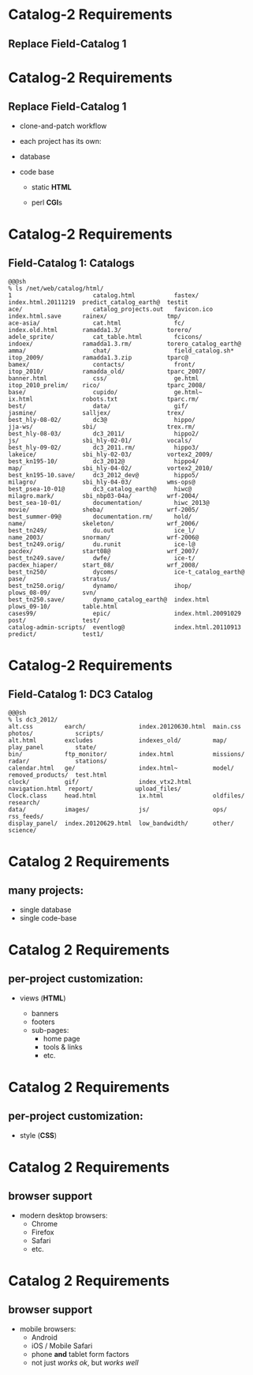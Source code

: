 <!SLIDE bullets incremental>

# Catalog-2 Requirements

## Replace Field-Catalog 1

<!SLIDE bullets incremental>

# Catalog-2 Requirements

## Replace Field-Catalog 1

 - clone-and-patch workflow

 - each project has its own:

  - database

  - code base

    - static **HTML**

    - perl **CGI**s

<!SLIDE bullets incremental>

# Catalog-2 Requirements

## Field-Catalog 1: Catalogs

    @@@sh
    % ls /net/web/catalog/html/
    1                       catalog.html           fastex/               index.html.20111219  predict_catalog_earth@  testit
    ace/                    catalog_projects.out   favicon.ico           index.html.save      rainex/                 tmp/
    ace-asia/               cat.html               fc/                   index.old.html       ramadda1.3/             torero/
    adele_sprite/           cat_table.html         fcicons/              indoex/              ramadda1.3.rm/          torero_catalog_earth@
    amma/                   chat/                  field_catalog.sh*     itop_2009/           ramadda1.3.zip          tparc@
    bamex/                  contacts/              front/                itop_2010/           ramadda_old/            tparc_2007/
    banner.html             css/                   ge.html               itop_2010_prelim/    rico/                   tparc_2008/
    base/                   cupido/                ge.html~              ix.html              robots.txt              tparc.rm/
    best/                   data/                  gif/                  jasmine/             salljex/                trex/
    best_hly-08-02/         dc3@                   hippo/                jja-ws/              sbi/                    trex.rm/
    best_hly-08-03/         dc3_2011/              hippo2/               js/                  sbi_hly-02-01/          vocals/
    best_hly-09-02/         dc3_2011.rm/           hippo3/               lakeice/             sbi_hly-02-03/          vortex2_2009/
    best_kn195-10/          dc3_2012@              hippo4/               map/                 sbi_hly-04-02/          vortex2_2010/
    best_kn195-10.save/     dc3_2012_dev@          hippo5/               milagro/             sbi_hly-04-03/          wms-ops@
    best_psea-10-01@        dc3_catalog_earth@     hiwc@                 milagro.mark/        sbi_nbp03-04a/          wrf-2004/
    best_sea-10-01/         documentation/         hiwc_2013@            movie/               sheba/                  wrf-2005/
    best_summer-09@         documentation.rm/      hold/                 name/                skeleton/               wrf_2006/
    best_tn249/             du.out                 ice_l/                name_2003/           snorman/                wrf-2006@
    best_tn249.orig/        du.runit               ice-l@                pacdex/              start08@                wrf_2007/
    best_tn249.save/        dwfe/                  ice-t/                pacdex_hiaper/       start_08/               wrf_2008/
    best_tn250/             dycoms/                ice-t_catalog_earth@  pase/                stratus/
    best_tn250.orig/        dynamo/                ihop/                 plows_08-09/         svn/
    best_tn250.save/        dynamo_catalog_earth@  index.html            plows_09-10/         table.html
    cases99/                epic/                  index.html.20091029   post/                test/
    catalog-admin-scripts/  eventlog@              index.html.20110913   predict/             test1/

<!SLIDE bullets incremental>

# Catalog-2 Requirements

## Field-Catalog 1: DC3 Catalog

    @@@sh
    % ls dc3_2012/
    alt.css         earch/               index.20120630.html  main.css         photos/            scripts/
    alt.html        excludes             indexes_old/         map/             play_panel         state/
    bin/            ftp_monitor/         index.html           missions/        radar/             stations/
    calendar.html   ge/                  index.html~          model/           removed_products/  test.html
    clock/          gif/                 index_vtx2.html      navigation.html  report/            upload_files/
    Clock.class     head.html            ix.html              oldfiles/        research/
    data/           images/              js/                  ops/             rss_feeds/
    display_panel/  index.20120629.html  low_bandwidth/       other/           science/

<!SLIDE bullets incremental>
# Catalog 2 Requirements
## many projects:

- single database
- single code-base

<!SLIDE bullets incremental>
# Catalog 2 Requirements
## per-project customization:

- views (**HTML**)

    - banners
    - footers
    - sub-pages:
        - home page
        - tools & links
        - etc.

<!SLIDE bullets incremental>
# Catalog 2 Requirements
## per-project customization:

- style (**CSS**)

<!SLIDE bullets incremental>
# Catalog 2 Requirements
## browser support

- modern desktop browsers:
    - Chrome
    - Firefox
    - Safari
    - etc.

<!SLIDE bullets incremental>
# Catalog 2 Requirements
## browser support

- mobile browsers:
    - Android
    - iOS / Mobile Safari
    - phone **and** tablet form factors
    - not just *works ok*, but *works well*
